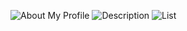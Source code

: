 ![About My Profile](https://user-images.githubusercontent.com/43993349/72750295-0d9f7d00-3bef-11ea-9264-6d7f464bc804.jpg)
![Description](https://user-images.githubusercontent.com/43993349/72750297-0e381380-3bef-11ea-8880-3d3ba23ef3c7.jpg)
![List](https://user-images.githubusercontent.com/43993349/72750298-0e381380-3bef-11ea-84ca-c7f98d53943d.jpg)
